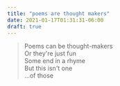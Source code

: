 ```yaml
---
title: "poems are thought makers"
date: 2021-01-17T01:31:31-06:00
draft: true
---
```


> Poems can be thought-makers  
> Or they're just fun  
> Some end in a rhyme  
> But this isn't one  
> ...of those  
